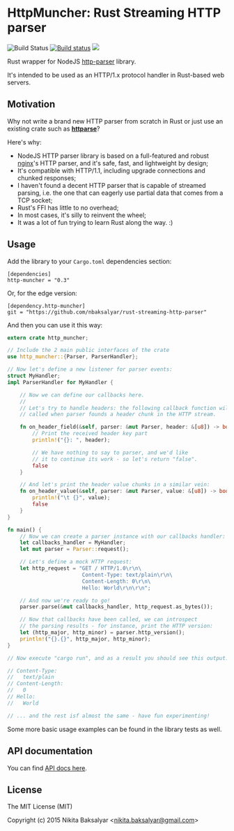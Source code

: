 # HttpMuncher: Rust Streaming HTTP parser

![Build Status](https://travis-ci.org/nbaksalyar/rust-streaming-http-parser.svg?branch=master)
[![Build status](https://ci.appveyor.com/api/projects/status/2ihcgjco68t08uge?svg=true)](https://ci.appveyor.com/project/nbaksalyar/rust-streaming-http-parser)
[![](http://meritbadge.herokuapp.com/http-muncher)](https://crates.io/crates/http-muncher)

Rust wrapper for NodeJS [http-parser](https://github.com/nodejs/http-parser) library.

It's intended to be used as an HTTP/1.x protocol handler in Rust-based web servers.

## Motivation

Why not write a brand new HTTP parser from scratch in Rust or just use an existing crate such as **[httparse](https://github.com/seanmonstar/httparse)**?

Here's why:

* NodeJS HTTP parser library is based on a full-featured and robust [nginx](http://nginx.org)'s HTTP parser, and it's safe, fast, and lightweight by design;
* It's compatible with HTTP/1.1, including upgrade connections and chunked responses;
* I haven't found a decent HTTP parser that is capable of streamed parsing, i.e. the one that can eagerly use partial data that comes from a TCP socket;
* Rust's FFI has little to no overhead;
* In most cases, it's silly to reinvent the wheel;
* It was a lot of fun trying to learn Rust along the way. :)

## Usage

Add the library to your `Cargo.toml` dependencies section:

	[dependencies]
	http-muncher = "0.3"

Or, for the edge version:

	[dependency.http-muncher]
	git = "https://github.com/nbaksalyar/rust-streaming-http-parser"

And then you can use it this way:

```Rust
extern crate http_muncher;

// Include the 2 main public interfaces of the crate
use http_muncher::{Parser, ParserHandler};

// Now let's define a new listener for parser events:
struct MyHandler;
impl ParserHandler for MyHandler {

    // Now we can define our callbacks here.
    //
    // Let's try to handle headers: the following callback function will be
    // called when parser founds a header chunk in the HTTP stream.

    fn on_header_field(&self, parser: &mut Parser, header: &[u8]) -> bool {
        // Print the received header key part
        println!("{}: ", header);

        // We have nothing to say to parser, and we'd like
        // it to continue its work - so let's return "false".
        false
    }

    // And let's print the header value chunks in a similar vein:
    fn on_header_value(&self, parser: &mut Parser, value: &[u8]) -> bool {
        println!("\t {}", value);
        false
    }
}

fn main() {
    // Now we can create a parser instance with our callbacks handler:
    let callbacks_handler = MyHandler;
    let mut parser = Parser::request();

    // Let's define a mock HTTP request:
    let http_request = "GET / HTTP/1.0\r\n\
                        Content-Type: text/plain\r\n\
                        Content-Length: 0\r\n\
                        Hello: World\r\n\r\n";

    // And now we're ready to go!
    parser.parse(&mut callbacks_handler, http_request.as_bytes());

    // Now that callbacks have been called, we can introspect
    // the parsing results - for instance, print the HTTP version:
    let (http_major, http_minor) = parser.http_version();
    println!("{}.{}", http_major, http_minor);
}

// Now execute "cargo run", and as a result you should see this output:

// Content-Type: 
//	 text/plain
// Content-Length: 
//	 0
// Hello: 
// 	 World

// ... and the rest isf almost the same - have fun experimenting!
```

Some more basic usage examples can be found in the library tests as well.

## API documentation

You can find [API docs here](https://docs.rs/http-muncher/).

## License

The MIT License (MIT)

Copyright (c) 2015 Nikita Baksalyar <<nikita.baksalyar@gmail.com>>
